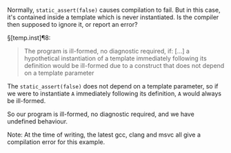 Normally, `static_assert(false)` causes compilation to fail. But in this case, it's contained inside a template which is never instantiated. Is the compiler then supposed to ignore it, or report an error?

§[temp.inst]¶8:
> The program is ill-formed, no diagnostic required, if:
>[...]
> a hypothetical instantiation of a template immediately following its definition would be ill-formed due to a construct that does not depend on a template parameter

The `static_assert(false)` does not depend on a template parameter, so if we were to instantiate `A`  immediately following its definition, `A` would always be ill-formed.

So our program is ill-formed, no diagnostic required, and we have undefined behaviour. 

Note: At the time of writing, the latest gcc, clang and msvc all give a compilation error for this example.